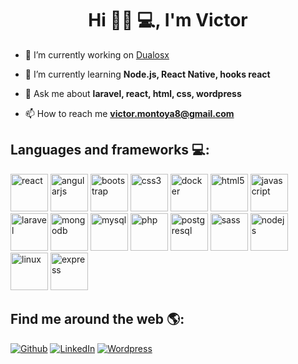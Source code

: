 <h1 align="center">Hi 👋🏾 💻, I'm Victor</h1>

- 🔭 I’m currently working on [Dualosx](https://dualsosx.net)

- 🌱 I’m currently learning **Node.js, React Native, hooks react**

- 💬 Ask me about **laravel, react, html, css, wordpress**

- 📫 How to reach me **victor.montoya8@gmail.com**

## Languages and frameworks 💻:
<p align="left"><img src="https://devicons.github.io/devicon/devicon.git/icons/react/react-original-wordmark.svg" alt="react" width="60" height="60"/> <img src="https://devicons.github.io/devicon/devicon.git/icons/angularjs/angularjs-original.svg" alt="angularjs" width="60" height="60"/> <img src="https://devicons.github.io/devicon/devicon.git/icons/bootstrap/bootstrap-plain.svg" alt="bootstrap" width="60" height="60"/> <img src="https://devicons.github.io/devicon/devicon.git/icons/css3/css3-original-wordmark.svg" alt="css3" width="60" height="60"/> <img src="https://devicons.github.io/devicon/devicon.git/icons/docker/docker-original-wordmark.svg" alt="docker" width="60" height="60"/> <img src="https://devicons.github.io/devicon/devicon.git/icons/html5/html5-original-wordmark.svg" alt="html5" width="60" height="60"/> <img src="https://devicons.github.io/devicon/devicon.git/icons/javascript/javascript-original.svg" alt="javascript" width="60" height="60"/> <img src="https://devicons.github.io/devicon/devicon.git/icons/laravel/laravel-plain-wordmark.svg" alt="laravel" width="60" height="60"/> <img src="https://devicons.github.io/devicon/devicon.git/icons/mongodb/mongodb-original-wordmark.svg" alt="mongodb" width="60" height="60"/> <img src="https://devicons.github.io/devicon/devicon.git/icons/mysql/mysql-original-wordmark.svg" alt="mysql" width="60" height="60"/> <img src="https://devicons.github.io/devicon/devicon.git/icons/php/php-original.svg" alt="php" width="60" height="60"/> <img src="https://devicons.github.io/devicon/devicon.git/icons/postgresql/postgresql-original-wordmark.svg" alt="postgresql" width="60" height="60"/> <img src="https://devicons.github.io/devicon/devicon.git/icons/sass/sass-original.svg" alt="sass" width="60" height="60"/> <img src="https://devicons.github.io/devicon/devicon.git/icons/nodejs/nodejs-original-wordmark.svg" alt="nodejs" width="60" height="60"/> <img src="https://devicons.github.io/devicon/devicon.git/icons/linux/linux-original.svg" alt="linux" width="60" height="60"/> <img src="https://devicons.github.io/devicon/devicon.git/icons/express/express-original-wordmark.svg" alt="express" width="60" height="60"/></p>

## Find me around the web 🌎: 
<p><a href="https://github.com/vhmr/" target="_blank"><img alt="Github" src="https://img.shields.io/badge/GitHub-%2312100E.svg?&style=for-the-badge&logo=Github&logoColor=white" /></a> <a href="https://www.linkedin.com/in/victor-hugo-montoya-rada-7a525789/" target="_blank"><img alt="LinkedIn" src="https://img.shields.io/badge/linkedin-%230077B5.svg?&style=for-the-badge&logo=linkedin&logoColor=white" /></a> <a href="https://www.dualosx.net/" target="_blank"><img alt="Wordpress" src="https://img.shields.io/badge/wordpress-%2312100E.svg?&style=for-the-badge&logo=wordpress&logoColor=white" /></a> 
</p>
